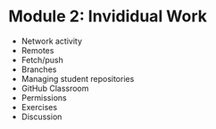 # Module 2: Invididual Work

* Network activity
* Remotes
* Fetch/push
* Branches
* Managing student repositories
* GitHub Classroom
* Permissions
* Exercises
* Discussion

